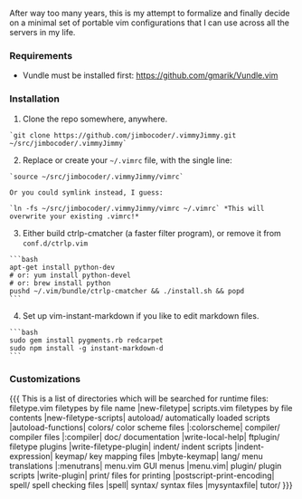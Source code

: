After way too many years, this is my attempt to formalize and finally decide on a minimal set of portable vim configurations that I can use across all the servers in my life.

### Requirements
 - Vundle must be installed first: https://github.com/gmarik/Vundle.vim

### Installation

  1. Clone the repo somewhere, anywhere.

    `git clone https://github.com/jimbocoder/.vimmyJimmy.git ~/src/jimbocoder/.vimmyJimmy`

  2. Replace or create your `~/.vimrc` file, with the single line:

    `source ~/src/jimbocoder/.vimmyJimmy/vimrc`

    Or you could symlink instead, I guess:

    `ln -fs ~/src/jimbocoder/.vimmyJimmy/vimrc ~/.vimrc` *This will overwrite your existing .vimrc!*

  3. Either build ctrlp-cmatcher (a faster filter program), or remove it from `conf.d/ctrlp.vim`

    ```bash
    apt-get install python-dev
    # or: yum install python-devel
    # or: brew install python
    pushd ~/.vim/bundle/ctrlp-cmatcher && ./install.sh && popd
    ```

  4. Set up vim-instant-markdown if you like to edit markdown files.

    ```bash
    sudo gem install pygments.rb redcarpet
    sudo npm install -g instant-markdown-d
    ```

### Customizations
{{{
This is a list of directories which will be searched for runtime
	files:
	  filetype.vim	filetypes by file name |new-filetype|
	  scripts.vim	filetypes by file contents |new-filetype-scripts|
	  autoload/	automatically loaded scripts |autoload-functions|
	  colors/	color scheme files |:colorscheme|
	  compiler/	compiler files |:compiler|
	  doc/		documentation |write-local-help|
	  ftplugin/	filetype plugins |write-filetype-plugin|
	  indent/	indent scripts |indent-expression|
	  keymap/	key mapping files |mbyte-keymap|
	  lang/		menu translations |:menutrans|
	  menu.vim	GUI menus |menu.vim|
	  plugin/	plugin scripts |write-plugin|
	  print/	files for printing |postscript-print-encoding|
	  spell/	spell checking files |spell|
	  syntax/	syntax files |mysyntaxfile|
	  tutor/
}}}
